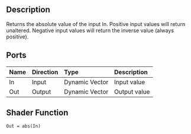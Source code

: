 ## Description

Returns the absolute value of the input In. Positive input values will return unaltered. Negative input values will return the inverse value (always positive).

## Ports

| Name        | Direction           | Type  | Description |
|:------------ |:-------------|:-----|:---|
| In      | Input | Dynamic Vector | Input value |
| Out | Output      |    Dynamic Vector | Output value |

## Shader Function

`Out = abs(In)`